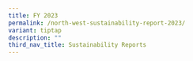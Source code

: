 ```yaml
---
title: FY 2023
permalink: /north-west-sustainability-report-2023/
variant: tiptap
description: ""
third_nav_title: Sustainability Reports
---
```

<p></p>